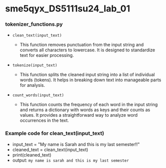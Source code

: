 # sme5qyx_DS5111su24_lab_01

### tokenizer_functions.py

* `clean_text(input_text)`
  - This function removes punctuation from the input string and converts all characters to lowercase. It is designed to standardize text for easier processing.

* `tokenize(input_text)`
  - This function splits the cleaned input string into a list of individual words (tokens). It helps in breaking down text into manageable parts for analysis.

* `count_words(input_text)`
  - This function counts the frequency of each word in the input string and returns a dictionary with words as keys and their counts as values. It provides a straightforward way to analyze word occurrences in the text.
 
### Example code for clean_text(input_text)

* input_text = "My name is Sarah and this is my last semester!!"
* cleaned_text = clean_text(input_text)
* print(cleaned_text)
* output:
`my name is sarah and this is my last semester`

 
